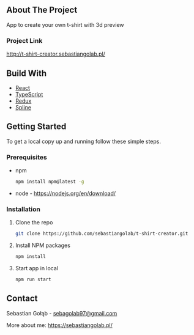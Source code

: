 <!-- ABOUT THE PROJECT -->

## About The Project

App to create your own t-shirt with 3d preview

### Project Link

http://t-shirt-creator.sebastiangolab.pl/

<!-- BUILD WITH -->

## Build With

<ul>
  <li><a href="#built-with">React</a></li>
  <li><a href="#built-with">TypeScript</a></li>
  <li><a href="#built-with">Redux</a></li>
  <li><a href="#built-with">Spline</a></li>
</ul>

<!-- GETTING STARTED -->

## Getting Started

To get a local copy up and running follow these simple steps.

### Prerequisites

-  npm

   ```sh
   npm install npm@latest -g
   ```

-  node - https://nodejs.org/en/download/

### Installation

1. Clone the repo
   ```sh
   git clone https://github.com/sebastiangolab/t-shirt-creator.git
   ```
2. Install NPM packages

   ```sh
   npm install
   ```

3. Start app in local
   ```sh
   npm run start
   ```

<!-- CONTACT -->

## Contact

Sebastian Gołąb - sebagolab97@gmail.com

More about me: https://sebastiangolab.pl/
